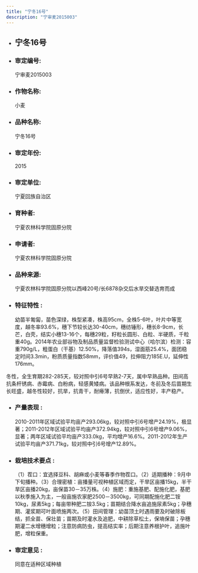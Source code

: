 ```yaml
---
title: "宁冬16号"
description: "宁审麦2015003"
---
```

* ## 宁冬16号
* ###  审定编号:  
   宁审麦2015003

*  ### 作物名称:  
   小麦

*   ###  品种名称: 
    宁冬16号

*   ### 审定年份: 
    2015

*   ### 审定单位:  
    宁夏回族自治区

*   ### 育种者:  
    宁夏农林科学院固原分院

*   ### 申请者:  
    宁夏农林科学院固原分院

*   ### 品种来源:  
    宁夏农林科学院固原分院以西峰20号/长6878杂交后水旱交替选育而成

*   ### 特征特性 : 
    幼苗半匍匐，苗色深绿，株型紧凑，株高95cm，全株5-6叶，叶片中等宽度，越冬率93.6%，穗下节较长达30-40cm，穗纺锤形，穗长8-9cm，长芒，白壳，结实小穗13-16个，每穗29粒，籽粒长圆形、白粒、半硬质，千粒重40g。2014年农业部谷物及制品质量监督检验测试中心（哈尔滨）检测：容重790g/L，粗蛋白（干基）12.50%，降落值394s，湿面筋25.4%，面团稳定时间3.3min，粉质质量指数58mm，评价值49，拉伸阻力185E.U，延伸性176mm。
冬性，全生育期282-285天，较对照中引6号早熟2-7天，属中早熟品种。田间高抗条杆锈病、赤霉病、白粉病，轻感黄矮病。该品种根系发达，冬前及冬后苗期生长旺盛，越冬性较好，抗旱，抗青干，耐瘠薄，抗倒伏，适应性好，丰产稳产。


*   ### 产量表现 : 
    2010-2011年区域试验平均亩产293.06kg，较对照中引6号增产24.19%，极显著；2011-2012年区域试验平均亩产372.94kg，较对照中引6号增产9.06%，显著；两年区域试验平均亩产333.0kg，平均增产16.6%。2011-2012年生产试验平均亩产371.71kg，较对照中引6号增产12.89%。

*   ### 栽培技术要点 : 
    （1）茬口：宜选择豆科、胡麻或小麦等春季作物茬口。（2）适期播种：9月中下旬播种。（3）合理密植：亩播量可视种植区域而定，干旱区亩播15kg，半干旱区亩播20kg，亩保苗30－35万株。（4）施肥：重施基肥、配施化肥，基肥以秋季施入为主，一般亩施农家肥2500－3500kg，可同期配施化肥二铵10kg，尿素5kg；每亩带种肥二铵3.5kg；苗期结合降水亩追施尿素5kg；孕穗期、灌浆期可叶面喷施两次。（5）田间管理：幼苗顶土时遇雨要及时破除板结，抓全苗、保壮苗；苗期及时灌水及追肥，中耕除草松土，保墒保苗；孕穗期灌二水增穗增粒；注意防病防虫，提高结实率；后期注意养根护叶，追施叶肥，增粒保重。 

*   ### 审定意见 : 
    同意在适种区域种植
